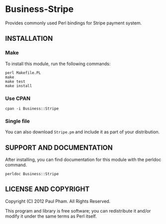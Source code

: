 # Business-Stripe

Provides commonly used Perl bindings for Stripe payment system.

## INSTALLATION

### Make

To install this module, run the following commands:

    perl Makefile.PL
    make
    make test
    make install

### Use CPAN

    cpan -i Business::Stripe

### Single file

You can also download `Stripe.pm` and include it as part of your distribution.


## SUPPORT AND DOCUMENTATION

After installing, you can find documentation for this module with the
perldoc command.

    perldoc Business::Stripe


## LICENSE AND COPYRIGHT

Copyright (C) 2012 Paul Pham. All Rights Reserved.

This program and library is free software; 
you can redistribute it and/or modify it under the same terms as Perl itself.
